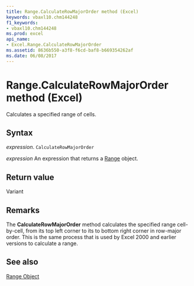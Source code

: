```yaml
---
title: Range.CalculateRowMajorOrder method (Excel)
keywords: vbaxl10.chm144248
f1_keywords:
- vbaxl10.chm144248
ms.prod: excel
api_name:
- Excel.Range.CalculateRowMajorOrder
ms.assetid: 8636b550-a3f8-f6cd-baf8-b669354262af
ms.date: 06/08/2017
---
```



# Range.CalculateRowMajorOrder method (Excel)

Calculates a specified range of cells.


## Syntax

 _expression_. `CalculateRowMajorOrder`

 _expression_ An expression that returns a [Range](excel.range-graph-property.md) object.


## Return value

Variant


## Remarks

The  **CalculateRowMajorOrder** method calculates the specified range cell-by-cell, from its top left corner to its to bottom right corner in row-major order. This is the same process that is used by Excel 2000 and earlier versions to calculate a range.


## See also


[Range Object](Excel.Range(object).md)

